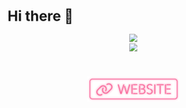 # Hi there 👋

<div align="center">
  <img height="150px" src="https://github-readme-stats.vercel.app/api?username=Lostiz&show_icons=true&theme=moltack"/> </div>
                           
<div align="center"> <img height="150px" src="https://activity-graph.herokuapp.com/graph?username=Lostiz&theme=cottoncandy"/> </div>
                           
<p align="center"> 
  </br></br>
  <a href="https://s12h.top"><img src="/website.svg" width="185px"/></a>
  </br></br></br>
</p>
